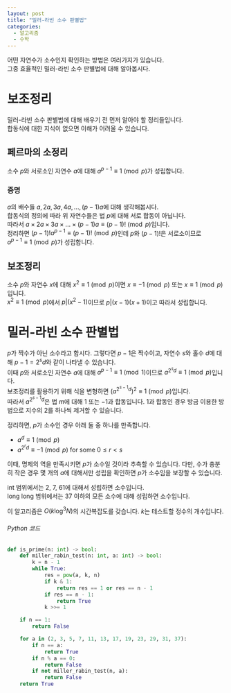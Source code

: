 ```yaml
---
layout: post
title: "밀러-라빈 소수 판별법"
categories:
  - 알고리즘
  - 수학
---
```


어떤 자연수가 소수인지 확인하는 방법은 여러가지가 있습니다.  
그중 효율적인 밀러-라빈 소수 판별법에 대해 알아봅시다.

# 보조정리

밀러-라빈 소수 판별법에 대해 배우기 전 먼저 알아야 할 정리들입니다.  
합동식에 대한 지식이 없으면 이해가 어려울 수 있습니다.

## 페르마의 소정리

소수 $p$와 서로소인 자연수 $a$에 대해 $a^{p-1} \equiv 1\pmod p$가 성립합니다.

### 증명

$a$의 배수들 $a, 2a, 3a, 4a, ..., (p-1)a$에 대해 생각해봅시다.  
합동식의 정의에 따라 위 자연수들은 법 $p$에 대해 서로 합동이 아닙니다.  
따라서 $a \times 2a \times 3a \times ... \times (p-1)a \equiv (p-1)! \pmod p$입니다.  
정리하면 $(p-1)!a^{p-1} \equiv (p-1)! \pmod p$인데 $p$와 $(p-1)!$은 서로소이므로  
$a^{p-1} \equiv 1\pmod p$가 성립합니다.

## 보조정리

소수 $p$와 자연수 $x$에 대해 $x^2 \equiv 1 \pmod p$이면 $x \equiv -1 \pmod p$ 또는 $x \equiv 1 \pmod p$입니다.  
$x^2 \equiv 1 \pmod p$에서 $p|(x^2 - 1)$이므로 $p|(x-1)(x+1)$이고 따라서 성립합니다.

# 밀러-라빈 소수 판별법

$p$가 짝수가 아닌 소수라고 합시다. 그렇다면 $p-1$은 짝수이고, 자연수 $s$와 홀수 $d$에 대해 $p-1 = 2^sd$와 같이 나타낼 수 있습니다.  
이때 $p$와 서로소인 자연수 $a$에 대해 $a^{p-1} \equiv 1 \pmod 1$이므로 $a^{2^sd} \equiv 1 \pmod p$입니다.  
보조정리를 활용하기 위해 식을 변형하면 $(a^{2^{s-1}d})^2 \equiv 1 \pmod p$입니다.  
따라서 $a^{2^{s-1}d}$은 법 $m$에 대해 $1$ 또는 $-1$과 합동입니다. $1$과 합동인 경우 방금 이용한 방법으로 지수의 $2$를 하나씩 제거할 수 있습니다.

정리하면, $p$가 소수인 경우 아래 둘 중 하나를 만족합니다.

- $a^d \equiv 1 \pmod p$
- $a^{2^rd} \equiv -1 \pmod p$ for some $0 \leq r < s$

이때, 명제의 역을 만족시키면 $p$가 소수일 것이라 추측할 수 있습니다. 다만, 수가 충분히 작은 경우 몇 개의 $a$에 대해서만 성립을 확인하면 $p$가 소수임을 보장할 수 있습니다.

int 범위에서는 2, 7, 61에 대해서 성립하면 소수입니다.  
long long 범위에서는 37 이하의 모든 소수에 대해 성립하면 소수입니다.

이 알고리즘은 $O(k\log^3 N)$의 시간복잡도를 갖습니다. $k$는 테스트할 정수의 개수입니다.

###### Python 코드

```python
def is_prime(n: int) -> bool:
    def miller_rabin_test(n: int, a: int) -> bool:
        k = n - 1
        while True:
            res = pow(a, k, n)
            if k & 1:
                return res == 1 or res == n - 1
            if res == n - 1:
                return True
            k >>= 1

    if n == 1:
        return False

    for a in (2, 3, 5, 7, 11, 13, 17, 19, 23, 29, 31, 37):
        if n == a:
            return True
        if n % a == 0:
            return False
        if not miller_rabin_test(n, a):
            return False
    return True
```
